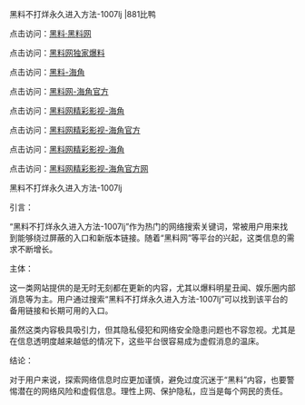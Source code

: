黑料不打烊永久进入方法-1007lj |881比鸭

点击访问：<a href="https://heiliaolvzlu3.pages.dev">黑料·黑料网</a>

点击访问：<a href="https://heiliaoyvnrda.pages.dev">黑料网独家爆料</a>

点击访问：<a href="https://heiliao9wsbg3.pages.dev">黑料-海角</a>

点击访问：<a href="https://heiliaox6jgh3.pages.dev">黑料网-海角官方</a>

点击访问：<a href="https://heiliaoxfe5rb.pages.dev">黑料网精彩影视-海角</a>

点击访问：<a href="https://heiliaoxrq8i9.pages.dev">黑料网精彩影视-海角官方</a>

点击访问：<a href="https://heiliaotlyq53.pages.dev">黑料网精彩影视-海角</a>

点击访问：<a href="https://heiliao3gvg9x.pages.dev">黑料网精彩影视-海角官方网</a>

黑料不打烊永久进入方法-1007lj

引言：

“黑料不打烊永久进入方法-1007lj”作为热门的网络搜索关键词，常被用户用来找到能够绕过屏蔽的入口和新版本链接。随着“黑料网”等平台的兴起，这类信息的需求不断增长。

主体：

这一类网站提供的是无时无刻都在更新的内容，尤其以爆料明星丑闻、娱乐圈内部消息等为主。用户通过搜索“黑料不打烊永久进入方法-1007lj”可以找到该平台的备用链接和长期可用的入口。

虽然这类内容极具吸引力，但其隐私侵犯和网络安全隐患问题也不容忽视。尤其是在信息透明度越来越低的情况下，这些平台很容易成为虚假消息的温床。

结论：

对于用户来说，探索网络信息时应更加谨慎，避免过度沉迷于“黑料”内容，也要警惕潜在的网络风险和虚假信息。理性上网、保护隐私，应当是每个网民的责任。

